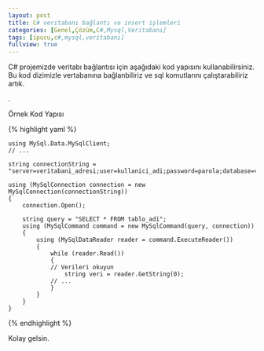 ```yaml
---
layout: post
title: C# veritabanı bağlantı ve insert işlemleri
categories: [Genel,Çözüm,C#,Mysql,Veritabanı]
tags: [ipucu,c#,mysql,veritabanı]
fullview: true
---
```


C# projemizde veritabı bağlantısı için aşağıdaki kod yapısını kullanabilirsiniz.
Bu kod dizimizle vertabanına bağlanbiliriz ve sql komutlarını çalıştarabiliriz artık.

.

Örnek Kod Yapısı

{% highlight yaml %}

    using MySql.Data.MySqlClient;
    // ...

    string connectionString = "server=veritabani_adresi;user=kullanici_adi;password=parola;database=veritabani_adi;";

    using (MySqlConnection connection = new MySqlConnection(connectionString))
    {
        connection.Open();

        string query = "SELECT * FROM tablo_adi";
        using (MySqlCommand command = new MySqlCommand(query, connection))
        {
            using (MySqlDataReader reader = command.ExecuteReader())
            {
                while (reader.Read())
                {
                // Verileri okuyun
                    string veri = reader.GetString(0);
                // ...
                }
            }
        }
    }

{% endhighlight %}



Kolay gelsin.

